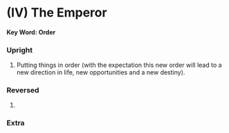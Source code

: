 # (IV) The Emperor 

#### Key Word: Order


### Upright

1) Putting things in order (with the expectation this new order will lead to a new direction in life, new opportunities and a new destiny).


### Reversed

1) 


### Extra

